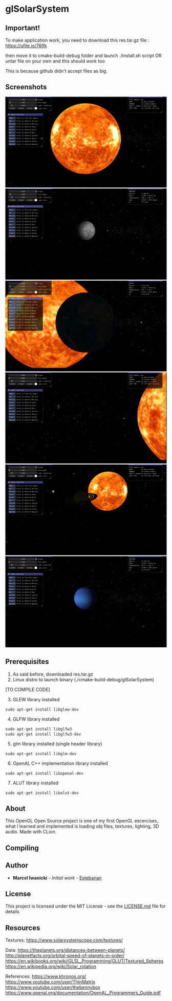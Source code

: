 # glSolarSystem

## Important!

To make application work, you need to download this res.tar.gz file :
https://ufile.io/76lfk

then move it to cmake-build-debug folder and launch ./install.sh script
OR
untar file on your own and this should work too

This is because github didn't accept files as big.

## Screenshots

![alt text](https://github.com/Estebanan/glSolarSystem/blob/master/screenshots/Screenshot%202019-02-21%2012:49:37.png)
![alt text](https://github.com/Estebanan/glSolarSystem/blob/master/screenshots/Screenshot%202019-02-21%2012:50:26.png)
![alt text](https://github.com/Estebanan/glSolarSystem/blob/master/screenshots/Screenshot%202019-02-21%2012:50:42.png)
![alt text](https://github.com/Estebanan/glSolarSystem/blob/master/screenshots/Screenshot%202019-02-21%2012:51:27.png)
![alt text](https://github.com/Estebanan/glSolarSystem/blob/master/screenshots/Screenshot%202019-02-21%2012:52:02.png)
![alt text](https://github.com/Estebanan/glSolarSystem/blob/master/screenshots/Screenshot%202019-02-21%2012:52:21.png)

## Prerequisites

1. As said before, downloaded res.tar.gz
2. Linux distro to launch binary (./cmake-build-debug/glSolarSystem)

[TO COMPILE CODE]

3. GLEW library installed
```
sudo apt-get install libglew-dev
```
4. GLFW library installed
```
sudo apt-get install libglfw3
sudo apt-get install libglfw3-dev
```
5. glm library installed (single header library)
```
sudo apt-get install libglm-dev
```
6. OpenAL C++ implementation library installed
```
sudo apt-get install libopenal-dev
```
7. ALUT library installed
```
sudo apt-get install libalut-dev
```

## About

This OpenGL Open Source project is one of my first OpenGL excercises,
what I learned and implemented is loading obj files, textures, lighting, 3D audio.
Made with CLion.

## Compiling

## Author

* **Marcel Iwanicki** - *Initial work* - [Estebanan](https://github.com/Estebanan)

## License

This project is licensed under the MIT License - see the [LICENSE.md](LICENSE.md) file for details

## Resources

Textures: 
https://www.solarsystemscope.com/textures/

Data:
https://theplanets.org/distances-between-planets/
http://planetfacts.org/orbital-speed-of-planets-in-order/
https://en.wikibooks.org/wiki/GLSL_Programming/GLUT/Textured_Spheres
https://en.wikipedia.org/wiki/Solar_rotation

References:
https://www.khronos.org/
https://www.youtube.com/user/ThinMatrix
https://www.youtube.com/user/thebennybox
https://www.openal.org/documentation/OpenAL_Programmers_Guide.pdf
